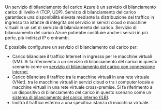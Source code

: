 Un servizio di bilanciamento del carico Azure è un servizio di bilanciamento carico di livello 4 (TCP, UDP). Servizio di bilanciamento del carico garantisce una disponibilità elevata mediante la distribuzione del traffico in ingresso tra istanze di integrità del servizio in servizi cloud o macchine virtuali in un set di servizio di bilanciamento del carico. Servizio di bilanciamento del carico Azure potrebbe costituire anche i servizi in più porte, più indirizzi IP o entrambi.

È possibile configurare un servizio di bilanciamento del carico per:

* Carico bilanciare il traffico Internet in ingresso per le macchine virtuali (VM). Si fa riferimento a un servizio di bilanciamento del carico in questo scenario come un [servizio di bilanciamento del carico con connessione Internet](../articles/load-balancer/load-balancer-internet-overview.md).
* Carico bilanciare il traffico tra le macchine virtuali in una rete virtuale (VNet), tra le macchine virtuali in servizi cloud o tra i computer locale e macchine virtuali in una rete virtuale cross-premise. Si fa riferimento a un dispositivo di bilanciamento del carico in questo scenario come un [sistema di bilanciamento del carico interno (ILB)](../articles/load-balancer/load-balancer-internal-overview.md).
* Inoltra il traffico esterno a una specifica istanza di macchina virtuale.
